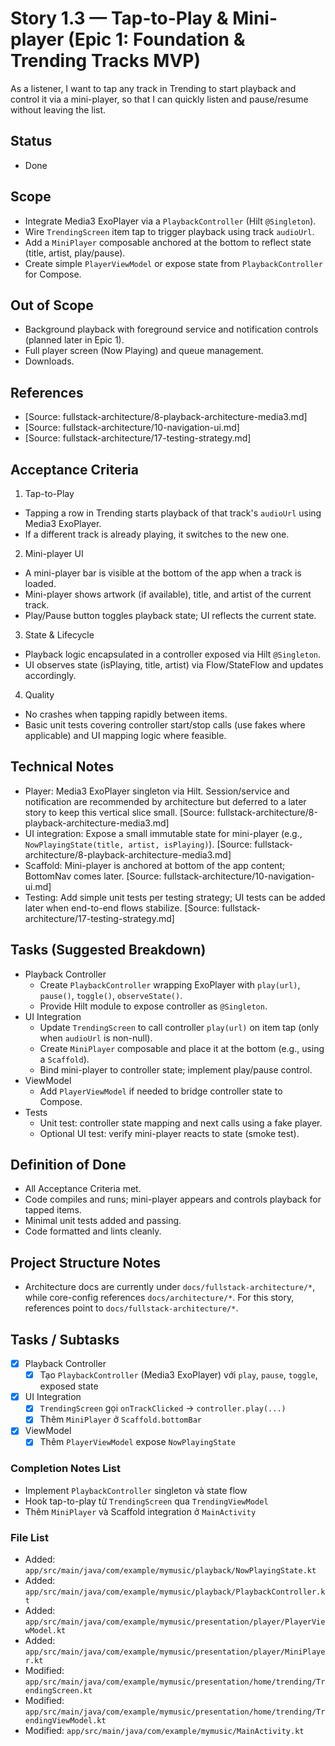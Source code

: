 # Story 1.3 — Tap-to-Play & Mini-player (Epic 1: Foundation & Trending Tracks MVP)

As a listener,
I want to tap any track in Trending to start playback and control it via a mini-player,
so that I can quickly listen and pause/resume without leaving the list.

## Status
- Done

## Scope
- Integrate Media3 ExoPlayer via a `PlaybackController` (Hilt `@Singleton`).
- Wire `TrendingScreen` item tap to trigger playback using track `audioUrl`.
- Add a `MiniPlayer` composable anchored at the bottom to reflect state (title, artist, play/pause).
- Create simple `PlayerViewModel` or expose state from `PlaybackController` for Compose.

## Out of Scope
- Background playback with foreground service and notification controls (planned later in Epic 1).
- Full player screen (Now Playing) and queue management.
- Downloads.

## References
- [Source: fullstack-architecture/8-playback-architecture-media3.md]
- [Source: fullstack-architecture/10-navigation-ui.md]
- [Source: fullstack-architecture/17-testing-strategy.md]

## Acceptance Criteria
1) Tap-to-Play
- Tapping a row in Trending starts playback of that track's `audioUrl` using Media3 ExoPlayer.
- If a different track is already playing, it switches to the new one.

2) Mini-player UI
- A mini-player bar is visible at the bottom of the app when a track is loaded.
- Mini-player shows artwork (if available), title, and artist of the current track.
- Play/Pause button toggles playback state; UI reflects the current state.

3) State & Lifecycle
- Playback logic encapsulated in a controller exposed via Hilt `@Singleton`.
- UI observes state (isPlaying, title, artist) via Flow/StateFlow and updates accordingly.

4) Quality
- No crashes when tapping rapidly between items.
- Basic unit tests covering controller start/stop calls (use fakes where applicable) and UI mapping logic where feasible.

## Technical Notes
- Player: Media3 ExoPlayer singleton via Hilt. Session/service and notification are recommended by architecture but deferred to a later story to keep this vertical slice small. [Source: fullstack-architecture/8-playback-architecture-media3.md]
- UI integration: Expose a small immutable state for mini-player (e.g., `NowPlayingState(title, artist, isPlaying)`). [Source: fullstack-architecture/8-playback-architecture-media3.md]
- Scaffold: Mini-player is anchored at bottom of the app content; BottomNav comes later. [Source: fullstack-architecture/10-navigation-ui.md]
- Testing: Add simple unit tests per testing strategy; UI tests can be added later when end-to-end flows stabilize. [Source: fullstack-architecture/17-testing-strategy.md]

## Tasks (Suggested Breakdown)
- Playback Controller
  - Create `PlaybackController` wrapping ExoPlayer with `play(url)`, `pause()`, `toggle()`, `observeState()`.
  - Provide Hilt module to expose controller as `@Singleton`.
- UI Integration
  - Update `TrendingScreen` to call controller `play(url)` on item tap (only when `audioUrl` is non-null).
  - Create `MiniPlayer` composable and place it at the bottom (e.g., using a `Scaffold`).
  - Bind mini-player to controller state; implement play/pause control.
- ViewModel
  - Add `PlayerViewModel` if needed to bridge controller state to Compose.
- Tests
  - Unit test: controller state mapping and next calls using a fake player.
  - Optional UI test: verify mini-player reacts to state (smoke test).

## Definition of Done
- All Acceptance Criteria met.
- Code compiles and runs; mini-player appears and controls playback for tapped items.
- Minimal unit tests added and passing.
- Code formatted and lints cleanly.

## Project Structure Notes
- Architecture docs are currently under `docs/fullstack-architecture/*`, while core-config references `docs/architecture/*`. For this story, references point to `docs/fullstack-architecture/*`.


## Tasks / Subtasks
- [x] Playback Controller
  - [x] Tạo `PlaybackController` (Media3 ExoPlayer) với `play`, `pause`, `toggle`, exposed state
- [x] UI Integration
  - [x] `TrendingScreen` gọi `onTrackClicked` → `controller.play(...)`
  - [x] Thêm `MiniPlayer` ở `Scaffold.bottomBar`
- [x] ViewModel
  - [x] Thêm `PlayerViewModel` expose `NowPlayingState`

### Completion Notes List
- Implement `PlaybackController` singleton và state flow
- Hook tap-to-play từ `TrendingScreen` qua `TrendingViewModel`
- Thêm `MiniPlayer` và Scaffold integration ở `MainActivity`

### File List
- Added: `app/src/main/java/com/example/mymusic/playback/NowPlayingState.kt`
- Added: `app/src/main/java/com/example/mymusic/playback/PlaybackController.kt`
- Added: `app/src/main/java/com/example/mymusic/presentation/player/PlayerViewModel.kt`
- Added: `app/src/main/java/com/example/mymusic/presentation/player/MiniPlayer.kt`
- Modified: `app/src/main/java/com/example/mymusic/presentation/home/trending/TrendingScreen.kt`
- Modified: `app/src/main/java/com/example/mymusic/presentation/home/trending/TrendingViewModel.kt`
- Modified: `app/src/main/java/com/example/mymusic/MainActivity.kt`